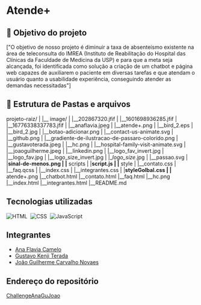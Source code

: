 # Atende+

## :dart: Objetivo do projeto

["O objetivo de nosso projeto é diminuir a taxa de absenteísmo existente na área de teleconsulta do IMREA (Instituto de Reabilitação do Hospital das Clínicas da Faculdade de Medicina da USP) e para que a meta seja alcançada, foi identificada como solução a criação de um chatbot e página web capazes de auxiliarem o paciente em diversas tarefas e que atendam o usuário quanto a usabilidade experiência, conseguindo atender as demandas necessitadas"]

## :file_folder: Estrutura de Pastas e arquivos

projeto-raiz/
|
|__ image/
|  |__202867320.jfif
|  |__1601698936285.jfif
|  |__16776338337783.jfif
|  |__anaflavia.jpeg
|  |__atende+.png
|  |__bird_2.eps
|  |__bird_2.jpg
|  |__botao-adicionar.png
|  |__contact-us-animate.svg
|  |__github.png
|  |__gradiente-de-ilustracao-de-passaro-colorido.png
|  |__gustavoterada.jpeg
|  |__hc.png
|  |__hospital-family-visit-animate.svg
|  |__joaoguilherme.jpeg
|  |__linkedin.png
|  |__logo_fav_invert.jpg
|  |__logo_fav.jpg
|  |__logo_size_invert.jpg
|  |__logo_size_.jpg
|  |__passao.svg
|  |__sinal-de-menos.png
|
|__ scripts
|  |__script.js
|
|__ style
|  |__contato.css
|  |__faq.qcss
|  |__index.css
|  |__integrantes.css
|  |__styleGolbal.css
|
|__ atende+.png
|__chatbot.html
|__contato.html
|__faq.html
|__hc.png
|__index.html
|__integrantes.html
|__README.md

## Tecnologias utilizadas

![HTML](https://img.shields.io/badge/HTML5-E34F26?style=for-the-badge&logo=html5&logoColor=white)&nbsp;
![CSS](https://img.shields.io/badge/CSS3-1572B6?style=for-the-badge&logo=css3&logoColor=white)&nbsp;
![JavaScript](https://img.shields.io/badge/JavaScript-F7DF1E?style=for-the-badge&logo=javascript&logoColor=black)&nbsp;

## Integrantes

- [Ana Flavia Camelo](https://github.com/afcamelo)
- [Gustavo Kenji Terada](https://github.com/Gkenji110)
- [João Guilherme Carvalho Novaes](https://github.com/JoaoGuiNovaes)

## Endereço do repositório

[ChallengeAnaGuJoao](https://github.com/ChallengeAnaGuJoao/challenger-front-end.git)